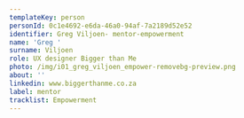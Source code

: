 ```yaml
---
templateKey: person
personId: 0c1e4692-e6da-46a0-94af-7a2189d52e52
identifier: Greg Viljoen- mentor-empowerment
name: 'Greg '
surname: Viljoen
role: UX designer Bigger than Me
photo: /img/i01_greg_viljoen_empower-removebg-preview.png
about: ''
linkedin: www.biggerthanme.co.za
label: mentor
tracklist: Empowerment
---
```

